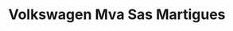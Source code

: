 ---
title: "Volkswagen Mva Sas Martigues"
url: /martigues/volkswagen-mva-sas-martigues/
shop: réparation de voitures
---